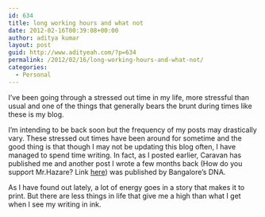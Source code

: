 ```yaml
---
id: 634
title: long working hours and what not
date: 2012-02-16T00:39:08+00:00
author: aditya kumar
layout: post
guid: http://www.adityeah.com/?p=634
permalink: /2012/02/16/long-working-hours-and-what-not/
categories:
  - Personal
---
```

I&#8217;ve been going through a stressed out time in my life, more stressful than usual and one of the things that generally bears the brunt during times like these is my blog. 

I&#8217;m intending to be back soon but the frequency of my posts may drastically vary. These stressed out times have been around for sometime and the good thing is that though I may not be updating this blog often, I have managed to spend time writing. In fact, as I posted earlier, Caravan has published me and another post I wrote a few months back (How do you support Mr.Hazare? Link [here](http://www.adityeah.com/2011/11/10/how-do-you-support-mr-hazare/)) was published by Bangalore&#8217;s DNA. 

As I have found out lately, a lot of energy goes in a story that makes it to print. But there are less things in life that give me a high than what I get when I see my writing in ink.